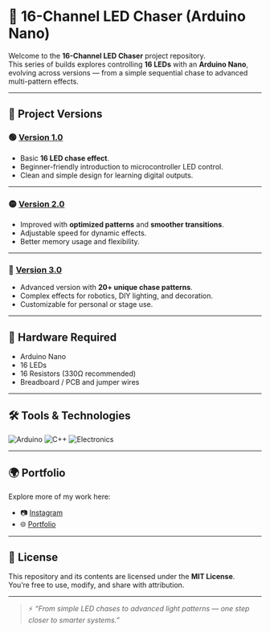 # 🔦 16-Channel LED Chaser (Arduino Nano)

Welcome to the **16-Channel LED Chaser** project repository.  
This series of builds explores controlling **16 LEDs** with an **Arduino Nano**, evolving across versions — from a simple sequential chase to advanced multi-pattern effects.  

---

## 📂 Project Versions

### 🟢 [Version 1.0](./16channelchasernanov1)
- Basic **16 LED chase effect**.  
- Beginner-friendly introduction to microcontroller LED control.  
- Clean and simple design for learning digital outputs.  

---

### 🟡 [Version 2.0](./16channelchasernanov2)
- Improved with **optimized patterns** and **smoother transitions**.  
- Adjustable speed for dynamic effects.  
- Better memory usage and flexibility.  

---

### 🔴 [Version 3.0](./16channelchasernanov3)
- Advanced version with **20+ unique chase patterns**.  
- Complex effects for robotics, DIY lighting, and decoration.  
- Customizable for personal or stage use.  

---

## 🔌 Hardware Required
- Arduino Nano  
- 16 LEDs  
- 16 Resistors (330Ω recommended)  
- Breadboard / PCB and jumper wires  

---

## 🛠️ Tools & Technologies
![Arduino](https://img.shields.io/badge/Arduino-00979D?style=for-the-badge&logo=arduino&logoColor=white)
![C++](https://img.shields.io/badge/C++-00599C?style=for-the-badge&logo=cplusplus&logoColor=white)
![Electronics](https://img.shields.io/badge/Electronics-FF7139?style=for-the-badge&logo=cirrus-logic&logoColor=white)

---

## 🌍 Portfolio
Explore more of my work here:  
- 📷 [Instagram](https://instagram.com/realmagix_)  
- 🌐 [Portfolio](https://technomaxxa.github.io)  

---

## 📜 License
This repository and its contents are licensed under the **MIT License**.  
You’re free to use, modify, and share with attribution.  

---

> ⚡ *“From simple LED chases to advanced light patterns — one step closer to smarter systems.”*
